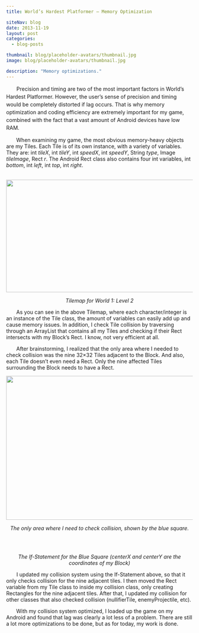 ```yaml
---
title: World’s Hardest Platformer – Memory Optimization

siteNav: blog
date: 2013-11-19
layout: post
categories:
  - blog-posts

thumbnail: blog/placeholder-avatars/thumbnail.jpg
image: blog/placeholder-avatars/thumbnail.jpg

description: "Memory optimizations."
---
```


<span style="visibility:hidden;">+++</span><span style="line-height:1.5;">Precision and timing are two of the most important factors in World’s Hardest Platformer. However, the user’s sense of precision and timing would be completely distorted if lag occurs. That is why memory optimization and coding efficiency are extremely important for my game, combined with the fact that a vast amount of Android devices have low RAM.</span>

<span style="visibility:hidden;">+++</span>When examining my game, the most obvious memory-heavy objects are my Tiles. Each Tile is of its own instance, with a variety of variables. They are: int *tileX*, int *tileY*, int *speedX*, int *speedY*, String *type*, Image *tileImage*, Rect *r*. The Android Rect class also contains four int variables, int *bottom*, int *left*, int *top*, int *right*.

<p align="center">
   <img class="aligncenter" alt="" src="http://i.imgur.com/wTp9FjL.png" width="742" height="304" />
</p>

<p style="text-align:center;" align="center">
  <i>Tilemap for World 1: Level 2</i>
</p>

<span style="visibility:hidden;">+++</span>As you can see in the above Tilemap, where each character/integer is an instance of the Tile class, the amount of variables can easily add up and cause memory issues. In addition, I check Tile collision by traversing through an ArrayList that contains all my Tiles and checking if their Rect intersects with my Block’s Rect. I know, not very efficient at all.

<span style="visibility:hidden;">+++</span>After brainstorming, I realized that the only area where I needed to check collision was the nine 32&#215;32 Tiles adjacent to the Block. And also, each Tile doesn’t even need a Rect. Only the nine affected Tiles surrounding the Block needs to have a Rect.

<img class="aligncenter" alt="" src="http://i.imgur.com/HlwacJt.png" width="623" height="389" />

<p style="text-align:center;" align="center">
  <i>The only area where I need to check collision, shown by the blue square. </i>
</p>

<p align="center">
   <img class="aligncenter" alt="" src="http://i.imgur.com/fpqFZwL.png" width="624" height="15" />
</p>

<p style="text-align:center;" align="center">
  <i>The If-Statement for the Blue Square (centerX and centerY are the coordinates of my Block)</i>
</p>

<span style="visibility:hidden;">+++</span>I updated my collision system using the If-Statement above, so that it only checks collision for the nine adjacent tiles. I then moved the Rect variable from my Tile class to inside my collision class, only creating Rectangles for the nine adjacent tiles. After that, I updated my collision for other classes that also checked collision (nullifierTile, enemyProjectile, etc).

<span style="visibility:hidden;">+++</span>With my collision system optimized, I loaded up the game on my Android and found that lag was clearly a lot less of a problem. There are still a lot more optimizations to be done, but as for today, my work is done.